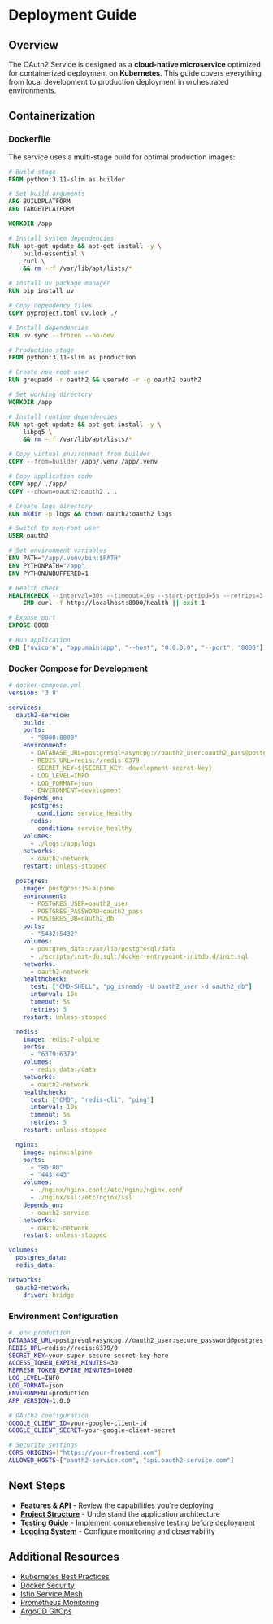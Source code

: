# Deployment Guide

## Overview

The OAuth2 Service is designed as a **cloud-native microservice** optimized for containerized deployment on **Kubernetes**. This guide covers everything from local development to production deployment in orchestrated environments.

## Containerization

### Dockerfile

The service uses a multi-stage build for optimal production images:

```dockerfile
# Build stage
FROM python:3.11-slim as builder

# Set build arguments
ARG BUILDPLATFORM
ARG TARGETPLATFORM

WORKDIR /app

# Install system dependencies
RUN apt-get update && apt-get install -y \
    build-essential \
    curl \
    && rm -rf /var/lib/apt/lists/*

# Install uv package manager
RUN pip install uv

# Copy dependency files
COPY pyproject.toml uv.lock ./

# Install dependencies
RUN uv sync --frozen --no-dev

# Production stage
FROM python:3.11-slim as production

# Create non-root user
RUN groupadd -r oauth2 && useradd -r -g oauth2 oauth2

# Set working directory
WORKDIR /app

# Install runtime dependencies
RUN apt-get update && apt-get install -y \
    libpq5 \
    && rm -rf /var/lib/apt/lists/*

# Copy virtual environment from builder
COPY --from=builder /app/.venv /app/.venv

# Copy application code
COPY app/ ./app/
COPY --chown=oauth2:oauth2 . .

# Create logs directory
RUN mkdir -p logs && chown oauth2:oauth2 logs

# Switch to non-root user
USER oauth2

# Set environment variables
ENV PATH="/app/.venv/bin:$PATH"
ENV PYTHONPATH="/app"
ENV PYTHONUNBUFFERED=1

# Health check
HEALTHCHECK --interval=30s --timeout=10s --start-period=5s --retries=3 \
    CMD curl -f http://localhost:8000/health || exit 1

# Expose port
EXPOSE 8000

# Run application
CMD ["uvicorn", "app.main:app", "--host", "0.0.0.0", "--port", "8000"]
```

### Docker Compose for Development

```yaml
# docker-compose.yml
version: '3.8'

services:
  oauth2-service:
    build: .
    ports:
      - "8000:8000"
    environment:
      - DATABASE_URL=postgresql+asyncpg://oauth2_user:oauth2_pass@postgres:5432/oauth2_db
      - REDIS_URL=redis://redis:6379
      - SECRET_KEY=${SECRET_KEY:-development-secret-key}
      - LOG_LEVEL=INFO
      - LOG_FORMAT=json
      - ENVIRONMENT=development
    depends_on:
      postgres:
        condition: service_healthy
      redis:
        condition: service_healthy
    volumes:
      - ./logs:/app/logs
    networks:
      - oauth2-network
    restart: unless-stopped

  postgres:
    image: postgres:15-alpine
    environment:
      - POSTGRES_USER=oauth2_user
      - POSTGRES_PASSWORD=oauth2_pass
      - POSTGRES_DB=oauth2_db
    ports:
      - "5432:5432"
    volumes:
      - postgres_data:/var/lib/postgresql/data
      - ./scripts/init-db.sql:/docker-entrypoint-initdb.d/init.sql
    networks:
      - oauth2-network
    healthcheck:
      test: ["CMD-SHELL", "pg_isready -U oauth2_user -d oauth2_db"]
      interval: 10s
      timeout: 5s
      retries: 5
    restart: unless-stopped

  redis:
    image: redis:7-alpine
    ports:
      - "6379:6379"
    volumes:
      - redis_data:/data
    networks:
      - oauth2-network
    healthcheck:
      test: ["CMD", "redis-cli", "ping"]
      interval: 10s
      timeout: 5s
      retries: 5
    restart: unless-stopped

  nginx:
    image: nginx:alpine
    ports:
      - "80:80"
      - "443:443"
    volumes:
      - ./nginx/nginx.conf:/etc/nginx/nginx.conf
      - ./nginx/ssl:/etc/nginx/ssl
    depends_on:
      - oauth2-service
    networks:
      - oauth2-network
    restart: unless-stopped

volumes:
  postgres_data:
  redis_data:

networks:
  oauth2-network:
    driver: bridge
```

### Environment Configuration

```bash
# .env.production
DATABASE_URL=postgresql+asyncpg://oauth2_user:secure_password@postgres:5432/oauth2_db
REDIS_URL=redis://redis:6379/0
SECRET_KEY=your-super-secure-secret-key-here
ACCESS_TOKEN_EXPIRE_MINUTES=30
REFRESH_TOKEN_EXPIRE_MINUTES=10080
LOG_LEVEL=INFO
LOG_FORMAT=json
ENVIRONMENT=production
APP_VERSION=1.0.0

# OAuth2 configuration
GOOGLE_CLIENT_ID=your-google-client-id
GOOGLE_CLIENT_SECRET=your-google-client-secret

# Security settings
CORS_ORIGINS=["https://your-frontend.com"]
ALLOWED_HOSTS=["oauth2-service.com", "api.oauth2-service.com"]
```

## Next Steps

- **[Features & API](features-api.md)** - Review the capabilities you're deploying
- **[Project Structure](project-structure.md)** - Understand the application architecture
- **[Testing Guide](testing.md)** - Implement comprehensive testing before deployment
- **[Logging System](logging.md)** - Configure monitoring and observability

## Additional Resources

- [Kubernetes Best Practices](https://kubernetes.io/docs/concepts/best-practices/)
- [Docker Security](https://docs.docker.com/engine/security/)
- [Istio Service Mesh](https://istio.io/latest/docs/)
- [Prometheus Monitoring](https://prometheus.io/docs/)
- [ArgoCD GitOps](https://argo-cd.readthedocs.io/) 